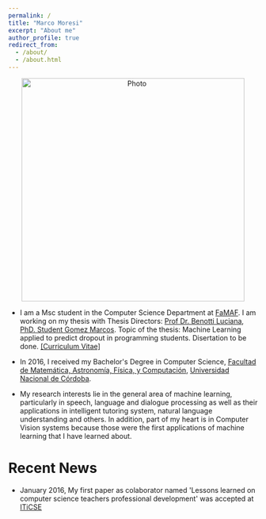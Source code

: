 ```yaml
---
permalink: /
title: "Marco Moresi"
excerpt: "About me"
author_profile: true
redirect_from: 
  - /about/
  - /about.html
---
```


<p align="center">
  <img src="" alt="Photo" style="width: 450px;"/> 
</p>

* I am a Msc student in the Computer Science Department at [FaMAF](www.famaf.unc.edu.ar). I am working on my thesis with Thesis Directors: [Prof Dr. Benotti Luciana](https://benotti.github.io/), [PhD. Student Gomez Marcos](https://scholar.google.com.ar/citations?user=FTHzyOEAAAAJ&hl=en). Topic of the thesis: Machine Learning applied to predict dropout in programming students. Disertation to be done. [[Curriculum Vitae]](#linktomycv_under_construction)

* In 2016, I received my Bachelor's Degree in Computer Science, [Facultad de Matemática, Astronomía, Física, y Computación](www.famaf.unc.edu.ar), [Universidad Nacional de Córdoba](https://www.unc.edu.ar/).

* My research interests lie in the general area of machine learning, particularly in speech, language and dialogue processing as well as their applications in intelligent tutoring system, natural language understanding and others. In addition, part of my heart is in Computer Vision systems because those were the first applications of machine learning that I have learned about.


# Recent News
* January 2016, My first paper as colaborator named 'Lessons learned on computer science teachers professional development' was accepted at [ITiCSE](http://ucsp.edu.pe/iticse2016/)